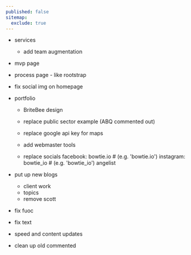 ```yaml
---
published: false
sitemap:
  exclude: true
---
```



- services
  - add team augmentation

- mvp page

- process page - like rootstrap

- fix social img on homepage

- portfolio
  - BriteBee design

  - replace public sector example (ABQ commented out)

  - replace google api key for maps

  - add webmaster tools

  - replace socials
      facebook: bowtie.io # (e.g. 'bowtie.io')
      instagram: bowtie_io # (e.g. 'bowtie_io')
      angelist



- put up new blogs

  - client work
  - topics
  - remove scott

- fix fuoc
- fix text

- speed and content updates
- clean up old commented
